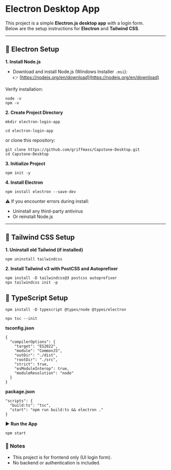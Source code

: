 # Electron Desktop App

This project is a simple **Electron.js desktop app** with a login form.  
Below are the setup instructions for **Electron** and **Tailwind CSS**.

---

## 🚀 Electron Setup

**1. Install Node.js**
- Download and install Node.js (Windows Installer `.msi`):  
  👉 [https://nodejs.org/en/download](https://nodejs.org/en/download)

Verify installation:
```
node -v
npm -v
```

**2. Create Project Directory**
```
mkdir electron-login-app

cd electron-login-app
```

or clone this repository:
```
git clone https://github.com/griffmass/Capstone-Desktop.git
cd Capstone-Desktop
```

**3. Initialize Project**
```
npm init -y
```

**4. Install Electron**
```
npm install electron --save-dev
```

⚠️ If you encounter errors during install:
- Uninstall any third-party antivirus
- Or reinstall Node.js

---

## 🎨 Tailwind CSS Setup

**1. Uninstall old Tailwind (if installed)**
```
npm uninstall tailwindcss
```

**2. Install Tailwind v3 with PostCSS and Autoprefixer**
```
npm install -D tailwindcss@3 postcss autoprefixer
npx tailwindcss init -p
```

## 🔧 TypeScript Setup
```
npm install -D typescript @types/node @types/electron
```
```
npx tsc --init
```
**tsconfig.json**
```
{
  "compilerOptions": {
    "target": "ES2022",
    "module": "CommonJS",
    "outDir": "./dist",
    "rootDir": "./src",
    "strict": true,
    "esModuleInterop": true,
    "moduleResolution": "node"
  }
}
```
**package.json**
```
"scripts": {
  "build:ts": "tsc",
  "start": "npm run build:ts && electron ."
}
```


**▶️ Run the App**
```
npm start
```

### 📌 Notes

- This project is for frontend only (UI login form).
- No backend or authentication is included.
